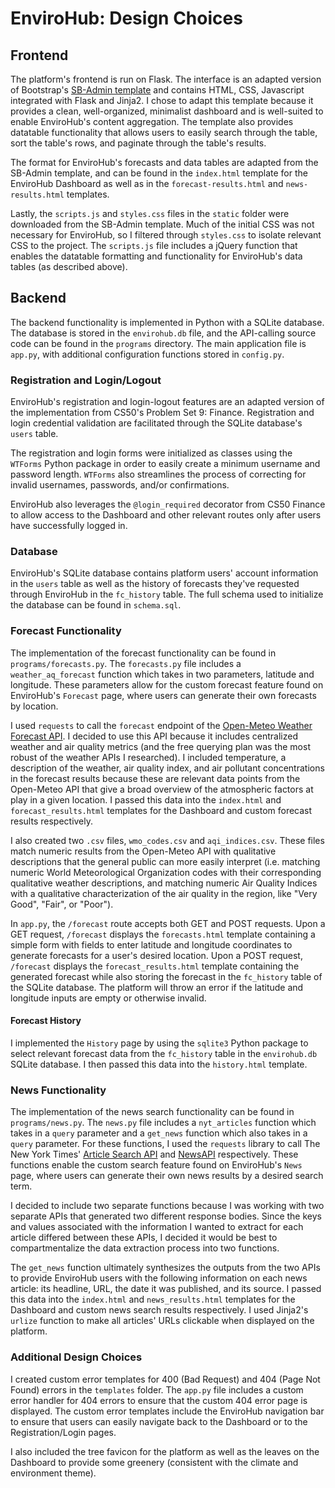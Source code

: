 # EnviroHub: Design Choices

## Frontend

The platform's frontend is run on Flask. The interface is an adapted version of Bootstrap's [SB-Admin template](https://startbootstrap.com/template/sb-admin) and contains HTML, CSS, Javascript integrated with Flask and Jinja2. I chose to adapt this template because it provides a clean, well-organized, minimalist dashboard and is well-suited to enable EnviroHub's content aggregation. The template also provides datatable functionality that allows users to easily search through the table, sort the table's rows, and paginate through the table's results.

The format for EnviroHub's forecasts and data tables are adapted from the SB-Admin template, and can be found in the `index.html` template for the EnviroHub Dashboard as well as in the `forecast-results.html` and `news-results.html` templates.

Lastly, the `scripts.js` and `styles.css` files in the `static` folder were downloaded from the SB-Admin template. Much of the initial CSS was not necessary for EnviroHub, so I filtered through `styles.css` to isolate relevant CSS to the project. The `scripts.js` file includes a jQuery function that enables the datatable formatting and functionality for EnviroHub's data tables (as described above).

## Backend

The backend functionality is implemented in Python with a SQLite database. The database is stored in the `envirohub.db` file, and the API-calling source code can be found in the `programs` directory. The main application file is `app.py`, with additional configuration functions stored in `config.py`.

### Registration and Login/Logout

EnviroHub's registration and login-logout features are an adapted version of the implementation from CS50's Problem Set 9: Finance. Registration and login credential validation are facilitated through the SQLite database's `users` table.

The registration and login forms were initialized as classes using the `WTForms` Python package in order to easily create a minimum username and password length. `WTForms` also streamlines the process of correcting for invalid usernames, passwords, and/or confirmations.

EnviroHub also leverages the `@login_required` decorator from CS50 Finance to allow access to the Dashboard and other relevant routes only after users have successfully logged in.

### Database

EnviroHub's SQLite database contains platform users' account information in the `users` table as well as the history of forecasts they've requested through EnviroHub in the `fc_history` table. The full schema used to initialize the database can be found in `schema.sql`.

### Forecast Functionality

The implementation of the forecast functionality can be found in `programs/forecasts.py`. The `forecasts.py` file includes a `weather_aq_forecast` function which takes in two parameters, latitude and longitude. These parameters allow for the custom forecast feature found on EnviroHub's `Forecast` page, where users can generate their own forecasts by location.

I used `requests` to call the `forecast` endpoint of the [Open-Meteo Weather Forecast API](https://open-meteo.com/en/docs). I decided to use this API because it includes centralized weather and air quality metrics (and the free querying plan was the most robust of the weather APIs I researched). I included temperature, a description of the weather, air quality index, and air pollutant concentrations in the forecast results because these are relevant data points from the Open-Meteo API that give a broad overview of the atmospheric factors at play in a given location. I passed this data into the `index.html` and `forecast_results.html` templates for the Dashboard and custom forecast results respectively.

I also created two `.csv` files, `wmo_codes.csv` and `aqi_indices.csv`. These files match numeric results from the Open-Meteo API with qualitative descriptions that the general public can more easily interpret (i.e. matching numeric World Meteorological Organization codes with their corresponding qualitative weather descriptions, and matching numeric Air Quality Indices with a qualitative characterization of the air quality in the region, like "Very Good", "Fair", or "Poor").

In `app.py`, the `/forecast` route accepts both GET and POST requests. Upon a GET request, `/forecast` displays the `forecasts.html` template containing a simple form with fields to enter latitude and longitude coordinates to generate forecasts for a user's desired location. Upon a POST request, `/forecast` displays the `forecast_results.html` template containing the generated forecast while also storing the forecast in the `fc_history` table of the SQLite database. The platform will throw an error if the latitude and longitude inputs are empty or otherwise invalid.

#### Forecast History

I implemented the `History` page by using the `sqlite3` Python package to select relevant forecast data from the `fc_history` table in the `envirohub.db` SQLite database. I then passed this data into the `history.html` template.

### News Functionality

The implementation of the news search functionality can be found in `programs/news.py`. The `news.py` file includes a `nyt_articles` function which takes in a `query` parameter and a `get_news` function which also takes in a `query` parameter. For these functions, I used the `requests` library to call The New York Times' [Article Search API](https://developer.nytimes.com/docs/articlesearch-product/1/overview) and [NewsAPI](https://newsapi.org/docs) respectively. These functions enable the custom search feature found on EnviroHub's `News` page, where users can generate their own news results by a desired search term.

I decided to include two separate functions because I was working with two separate APIs that generated two different response bodies. Since the keys and values associated with the information I wanted to extract for each article differed between these APIs, I decided it would be best to compartmentalize the data extraction process into two functions.

The `get_news` function ultimately synthesizes the outputs from the two APIs to provide EnviroHub users with the following information on each news article: its headline, URL, the date it was published, and its source.  I passed this data into the `index.html` and `news_results.html` templates for the Dashboard and custom news search results respectively. I used Jinja2's `urlize` function to make all articles' URLs clickable when displayed on the platform.

### Additional Design Choices

I created custom error templates for 400 (Bad Request) and 404 (Page Not Found) errors in the `templates` folder. The `app.py` file includes a custom error handler for 404 errors to ensure that the custom 404 error page is displayed. The custom error templates include the EnviroHub navigation bar to ensure that users can easily navigate back to the Dashboard or to the Registration/Login pages.

I also included the tree favicon for the platform as well as the leaves on the Dashboard to provide some greenery (consistent with the climate and environment theme).
